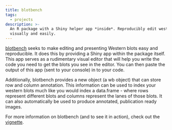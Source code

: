 ```yaml
---
title: blotbench
tags:
  - projects
description: >-
  An R package with a Shiny helper app *inside*. Reproducibly edit western blots
  visually and easily.
---
```



[blotbench](https://kaiaragaki.github.io/blotbench/index.html) seeks to make editing and presenting Western blots easy and reproducible. It does this by providing a Shiny app within the package itself. This app serves as a rudimentary visual editor that will help you write the code you need to get the blots you see in the editor. You can then paste the output of this app (sent to your console) in to your code.

Additionally, blotbench provides a new object (a wb object) that can store row and column annotation. This information can be used to index your western blots much like you would index a data.frame - where rows represent different blots and columns represent the lanes of those blots. It can also automatically be used to produce annotated, publication ready images.

For more information on blotbench (and to see it in action), check out the [vignette](https://kaiaragaki.github.io/blotbench/articles/usage.html).
